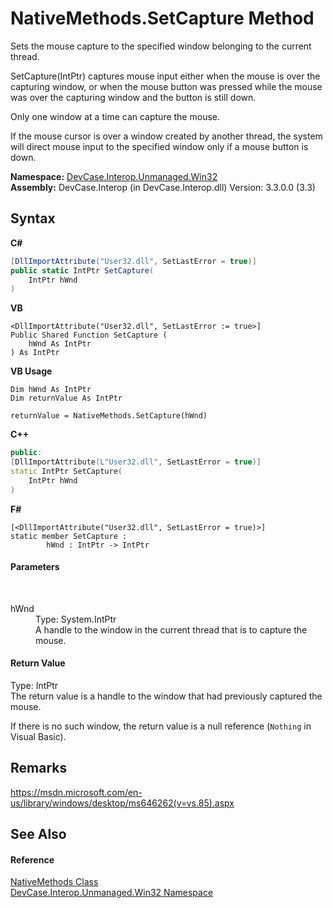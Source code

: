# NativeMethods.SetCapture Method 
 

Sets the mouse capture to the specified window belonging to the current thread. 

SetCapture(IntPtr) captures mouse input either when the mouse is over the capturing window, or when the mouse button was pressed while the mouse was over the capturing window and the button is still down. 

 Only one window at a time can capture the mouse. 

 If the mouse cursor is over a window created by another thread, the system will direct mouse input to the specified window only if a mouse button is down.

**Namespace:**&nbsp;<a href="N_DevCase_Interop_Unmanaged_Win32">DevCase.Interop.Unmanaged.Win32</a><br />**Assembly:**&nbsp;DevCase.Interop (in DevCase.Interop.dll) Version: 3.3.0.0 (3.3)

## Syntax

**C#**<br />
``` C#
[DllImportAttribute("User32.dll", SetLastError = true)]
public static IntPtr SetCapture(
	IntPtr hWnd
)
```

**VB**<br />
``` VB
<DllImportAttribute("User32.dll", SetLastError := true>]
Public Shared Function SetCapture ( 
	hWnd As IntPtr
) As IntPtr
```

**VB Usage**<br />
``` VB Usage
Dim hWnd As IntPtr
Dim returnValue As IntPtr

returnValue = NativeMethods.SetCapture(hWnd)
```

**C++**<br />
``` C++
public:
[DllImportAttribute(L"User32.dll", SetLastError = true)]
static IntPtr SetCapture(
	IntPtr hWnd
)
```

**F#**<br />
``` F#
[<DllImportAttribute("User32.dll", SetLastError = true)>]
static member SetCapture : 
        hWnd : IntPtr -> IntPtr 

```


#### Parameters
&nbsp;<dl><dt>hWnd</dt><dd>Type: System.IntPtr<br />A handle to the window in the current thread that is to capture the mouse.</dd></dl>

#### Return Value
Type: IntPtr<br />The return value is a handle to the window that had previously captured the mouse. 

 If there is no such window, the return value is a null reference (`Nothing` in Visual Basic).

## Remarks
<a href="https://msdn.microsoft.com/en-us/library/windows/desktop/ms646262(v=vs.85).aspx" target="_blank">https://msdn.microsoft.com/en-us/library/windows/desktop/ms646262(v=vs.85).aspx</a>

## See Also


#### Reference
<a href="T_DevCase_Interop_Unmanaged_Win32_NativeMethods">NativeMethods Class</a><br /><a href="N_DevCase_Interop_Unmanaged_Win32">DevCase.Interop.Unmanaged.Win32 Namespace</a><br />
